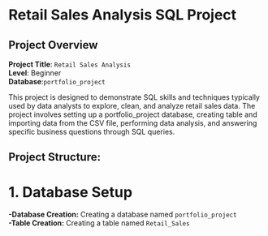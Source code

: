 # Retail Sales Analysis SQL Project
## Project Overview

**Project Title**: `Retail Sales Analysis`  
**Level**: Beginner  
**Database**:`portfolio_project`




This project is designed to demonstrate SQL skills and techniques typically used by data analysts to explore, clean, and analyze retail sales data. The project involves setting up a portfolio_project database, creating table and importing data from the CSV file, performing  data analysis, and answering specific business questions through SQL queries.

## **Project Structure:**  
# 1. Database Setup  
**-Database Creation:** Creating a database named `portfolio_project`  
**-Table Creation:** Creating a table named `Retail_Sales`
